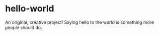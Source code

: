 # hello-world
An original, creative project!
Saying hello to the world is something more people should do.
